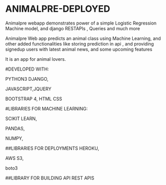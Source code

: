 # ANIMALPRE-DEPLOYED

Animalpre webapp demonstrates power of a simple Logistic Regression Machine model, and django RESTAPIs , Queries and much more

Animalpre Web app predicts an animal class using Machine Learning, and other added functionalities like storing prediction in api , and providing signedup users with latest animal news, and some upcoming features

It is an app for animal lovers.

#DEVELOPED WITH:

PYTHON3 DJANGO,

JAVASCRIPT,JQUERY

BOOTSTRAP 4, HTML CSS

#LIBRARIES FOR MACHINE LEARNING:

SCIKIT LEARN,

PANDAS,

NUMPY,

##LIBRARIES FOR DEPLOYMENTS
HEROKU,

AWS S3,

boto3

##LIBRARY FOR BUILDING API
REST APIS
